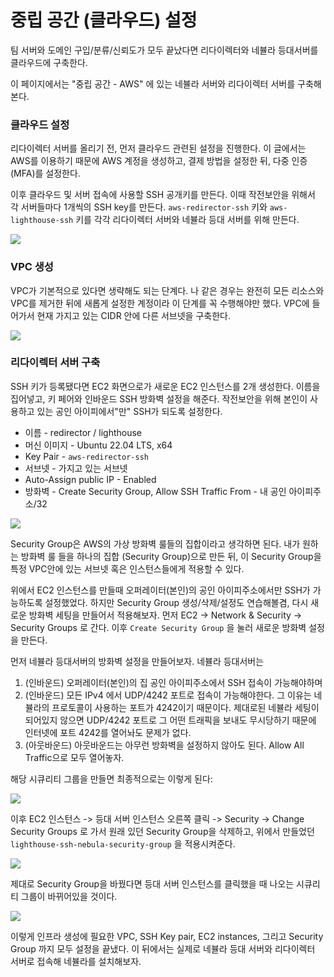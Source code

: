 # 중립 공간 (클라우드) 설정

팀 서버와 도메인 구입/분류/신뢰도가 모두 끝났다면 리다이렉터와 네뷸라 등대서버를 클라우드에 구축한다.&#x20;

이 페이지에서는 "중립 공간 - AWS" 에 있는 네뷸라 서버와 리다이렉터 서버를 구축해본다.

### 클라우드 설정

리다이렉터 서버를 올리기 전, 먼저 클라우드 관련된 설정을 진행한다. 이 글에서는 AWS를 이용하기 때문에 AWS 계정을 생성하고, 결제 방법을 설정한 뒤, 다중 인증(MFA)를 설정한다.

이후 클라우드 및 서버 접속에 사용할 SSH 공개키를 만든다. 이때 작전보안을 위해서 각 서버들마다 1개씩의 SSH key를 만든다. `aws-redirector-ssh` 키와 `aws-lighthouse-ssh` 키를 각각 리다이렉터 서버와 네뷸라 등대 서버를 위해 만든다.

![](<../.gitbook/assets/image (1) (1) (1).png>)

### VPC 생성&#x20;

VPC가 기본적으로 있다면 생략해도 되는 단계다. 나 같은 경우는 완전히 모든 리소스와 VPC를 제거한 뒤에 새롭게 설정한 계정이라 이 단계를 꼭 수행해야만 했다. VPC에 들어가서 현재 가지고 있는 CIDR 안에 다른 서브넷을 구축한다.&#x20;

![](<../.gitbook/assets/image (4) (1) (1) (1) (1).png>)

### 리다이렉터 서버 구축&#x20;

SSH 키가 등록됐다면 EC2 화면으로가 새로운 EC2 인스턴스를 2개 생성한다. 이름을 집어넣고, 키 페어와 인바운드 SSH 방화벽 설정을 해준다. 작전보안을 위해 본인이 사용하고 있는 공인 아이피에서"만" SSH가 되도록 설정한다.

* 이름 - redirector / lighthouse
* 머신 이미지 - Ubuntu 22.04 LTS, x64&#x20;
* Key Pair - `aws-redirector-ssh`
* 서브넷 - 가지고 있는 서브넷&#x20;
* Auto-Assign public IP - Enabled&#x20;
* 방화벽 - Create Security Group, Allow SSH Traffic From - 내 공인 아이피주소/32&#x20;

![](<../.gitbook/assets/image (6) (1) (1) (1).png>)

Security Group은 AWS의 가상 방화벽 룰들의 집합이라고 생각하면 된다. 내가 원하는 방화벽 룰 들을 하나의 집합 (Security Group)으로 만든 뒤, 이 Security Group을 특정 VPC안에 있는 서브넷 혹은 인스턴스들에게 적용할 수 있다.&#x20;

위에서 EC2 인스턴스를 만들때 오퍼레이터(본인)의 공인 아이피주소에서만 SSH가 가능하도록 설정했었다. 하지만 Security Group 생성/삭제/설정도 연습해볼겸, 다시 새로운 방화벽 세팅을 만들어서 적용해보자. 먼저 EC2 -> Network & Security -> Security Groups 로 간다. 이후 `Create Security Group` 을 눌러 새로운 방화벽 설정을 만든다.

먼저 네뷸라 등대서버의 방화벽 설정을 만들어보자. 네뷸라 등대서버는

1. (인바운드) 오퍼레이터(본인)의 집 공인 아이피주소에서 SSH 접속이 가능해야하며
2. (인바운드) 모든 IPv4 에서 UDP/4242 포트로 접속이 가능해야한다. 그 이유는 네뷸라의 프로토콜이 사용하는 포트가 4242이기 때문이다. 제대로된 네뷸라 세팅이 되어있지 않으면 UDP/4242 포트로 그 어떤 트래픽을 보내도 무시당하기 때문에 인터넷에 포트 4242를 열어놔도 문제가 없다.
3. (아웃바운드) 아웃바운드는 아무런 방화벽을 설정하지 않아도 된다. Allow All Traffic으로 모두 열어놓자.&#x20;

해당 시큐리티 그룹을 만들면 최종적으로는 이렇게 된다:

![](../.gitbook/assets/create-lighthouse-security-group.png)

이후 EC2 인스턴스 -> 등대 서버 인스턴스 오른쪽 클릭 -> Security -> Change Security Groups 로 가서 원래 있던 Security Group을 삭제하고, 위에서 만들었던 `lighthouse-ssh-nebula-security-group` 을 적용시켜준다.

![](../.gitbook/assets/image.png)

제대로 Security Group을 바꿨다면 등대 서버 인스턴스를 클릭했을 때 나오는 시큐리티 그룹이 바뀌어있을 것이다.&#x20;

![](../.gitbook/assets/done.png)

이렇게 인프라 생성에 필요한 VPC, SSH Key pair, EC2 instances, 그리고 Security Group 까지 모두 설정을 끝냈다. 이 뒤에서는 실제로 네뷸라 등대 서버와 리다이렉터 서버로 접속해 네뷸라를 설치해보자.
